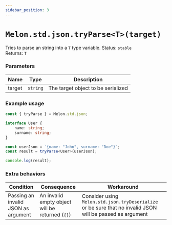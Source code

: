 ```yaml
---
sidebar_position: 3
---
```


# `Melon.std.json.tryParse<T>(target)`

Tries to parse an string into a `T` type variable.
Status: `stable` <br />
Returns: `T`

### Parameters

| Name | Type | Description |
| ---- | ---- | ----------- |
| target | `string` | The target object to be serialized |

### Example usage

```ts
const { tryParse } = Melon.std.json;

interface User {
    name: string;
    surname: string;
}

const userJson = `{name: "John", surname: "Doe"}`;
const result = tryParse<User>(userJson);

console.log(result);
```

### Extra behaviors

| Condition | Consequence | Workaround |
| --------- | ----------- | ---------- |
| Passing an invalid JSON as argument | An invalid empty object will be returned (`{}`) | Consider using `Melon.std.json.tryDeserialize` or be sure that no invalid JSON will be passed as argument |